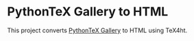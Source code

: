 # PythonTeX Gallery to HTML

This project converts [PythonTeX Gallery](https://github.com/gpoore/pythontex/tree/master/pythontex_gallery) to HTML using TeX4ht.
